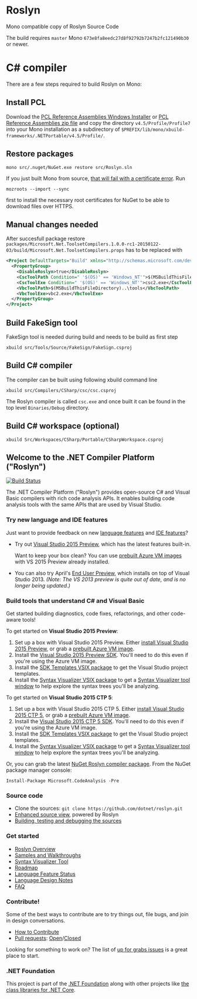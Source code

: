 Roslyn
======

Mono compatible copy of Roslyn Source Code

The build requires `master` Mono
`673e8fa8eedc27d8f92792b7247b2fc121490b30` or newer.

C# compiler
============

There are a few steps required to build Roslyn on Mono:

## Install PCL

Download the
[PCL Reference Assemblies Windows Installer](http://www.microsoft.com/en-us/download/details.aspx?id=40727) or [PCL Reference Assemblies zip file](http://storage.bos.xamarin.com/bot-provisioning/PortableReferenceAssemblies-2014-04-14.zip)
and copy the directory `v4.5/Profile/Profile7` into your Mono
installation as a subdirectory of
`$PREFIX/lib/mono/xbuild-frameworks/.NETPortable/v4.5/Profile/`.

## Restore packages

	mono src/.nuget/NuGet.exe restore src/Roslyn.sln

If you just built Mono from source,
[that will fail with a certificate error](http://www.mono-project.com/docs/faq/security/).
Run

	mozroots --import --sync

first to install the necessary root certificates for NuGet to be able to download files over HTTPS.

## Manual changes needed

After succesfull package restore
`packages/Microsoft.Net.ToolsetCompilers.1.0.0-rc1-20150122-03/build/Microsoft.Net.ToolsetCompilers.props`
has to be replaced with

```xml
<Project DefaultTargets="Build" xmlns="http://schemas.microsoft.com/developer/msbuild/2003">
  <PropertyGroup>
    <DisableRoslyn>true</DisableRoslyn>
    <CscToolPath Condition=" '$(OS)' == 'Windows_NT'">$(MSBuildThisFileDirectory)..\tools</CscToolPath>
    <CscToolExe Condition=" '$(OS)' == 'Windows_NT'">csc2.exe</CscToolExe>
    <VbcToolPath>$(MSBuildThisFileDirectory)..\tools</VbcToolPath>
    <VbcToolExe>vbc2.exe</VbcToolExe>
  </PropertyGroup>
</Project>
```

## Build FakeSign tool

FakeSign tool is needed during build and needs to be build as first step

    xbuild src/Tools/Source/FakeSign/FakeSign.csproj

## Build C# compiler

The compiler can be built using following xbuild command line 

    xbuild src/Compilers/CSharp/csc/csc.csproj

The Roslyn compiler is called `csc.exe` and once built it can be found in
the top level `Binaries/Debug` directory.

## Build C# workspace (optional)

    xbuild Src/Workspaces/CSharp/Portable/CSharpWorkspace.csproj


## Welcome to the .NET Compiler Platform ("Roslyn")

[![Build Status](http://dotnet-ci.cloudapp.net/job/dotnet_roslyn/badge/icon)](http://dotnet-ci.cloudapp.net/job/dotnet_roslyn/)

The .NET Compiler Platform ("Roslyn") provides open-source C# and Visual Basic compilers 
with rich code analysis APIs.  It enables building code analysis tools with the same APIs 
that are used by Visual Studio.

### Try new language and IDE features

Just want to provide feedback on new [language features](https://github.com/dotnet/roslyn/wiki/Languages-features-in-C%23-6-and-VB-14) 
and [IDE features](http://blogs.msdn.com/b/visualstudio/archive/2014/11/12/the-c-and-visual-basic-code-focused-ide-experience.aspx)? 

* Try out [Visual Studio 2015 Preview](http://www.visualstudio.com/en-us/downloads/visual-studio-2015-downloads-vs), 
which has the latest features built-in.

    Want to keep your box clean? You can use 
[prebuilt Azure VM images](http://blogs.msdn.com/b/visualstudioalm/archive/2014/06/04/visual-studio-14-ctp-now-available-in-the-virtual-machine-azure-gallery.aspx) 
with VS 2015 Preview already installed.

* You can also try April's [End User Preview](http://go.microsoft.com/fwlink/?LinkId=394641), 
which installs on top of Visual Studio 2013. *(Note: The VS 2013 preview is quite out of date, and is no longer being updated.)*

### Build tools that understand C# and Visual Basic

Get started building diagnostics, code fixes, refactorings, and other code-aware tools!

To get started on **Visual Studio 2015 Preview**:

1. Set up a box with Visual Studio 2015 Preview. Either 
[install  Visual Studio 2015 Preview](http://www.visualstudio.com/en-us/downloads/visual-studio-2015-downloads-vs), 
or grab a [prebuilt Azure VM image](http://blogs.msdn.com/b/visualstudioalm/archive/2014/06/04/visual-studio-14-ctp-now-available-in-the-virtual-machine-azure-gallery.aspx).
2. Install the [Visual Studio 2015 Preview SDK](http://www.visualstudio.com/en-us/downloads/visual-studio-2015-downloads-vs). 
You'll need to do this even if you're using the Azure VM image. 
3. Install the [SDK Templates VSIX package](http://visualstudiogallery.msdn.microsoft.com/849f3ab1-05cf-4682-b4af-ef995e2aa1a5) 
to get the Visual Studio project templates. 
4. Install the [Syntax Visualizer VSIX package](http://visualstudiogallery.msdn.microsoft.com/70e184da-9b3a-402f-b210-d62a898e2887) 
to get a [Syntax Visualizer tool window](https://github.com/dotnet/roslyn/wiki/Syntax%20Visualizer) 
to help explore the syntax trees you'll be analyzing.

To get started on **Visual Studio 2015 CTP 5**:

1. Set up a box with Visual Studio 2015 CTP 5. Either 
[install  Visual Studio 2015 CTP 5](http://go.microsoft.com/fwlink/?LinkId=400496), 
or grab a [prebuilt Azure VM image](http://blogs.msdn.com/b/visualstudioalm/archive/2014/06/04/visual-studio-14-ctp-now-available-in-the-virtual-machine-azure-gallery.aspx).
2. Install the [Visual Studio 2015 CTP 5 SDK](http://go.microsoft.com/fwlink/?LinkId=400496). 
You'll need to do this even if you're using the Azure VM image. 
3. Install the [SDK Templates VSIX package](https://visualstudiogallery.msdn.microsoft.com/ae1cf421-54bf-4406-b48c-76a182819fb7) 
to get the Visual Studio project templates. 
4. Install the [Syntax Visualizer VSIX package](https://visualstudiogallery.msdn.microsoft.com/b5104545-29ed-46b2-beb0-351af9ca2d21) 
to get a [Syntax Visualizer tool window](https://github.com/dotnet/roslyn/wiki/Syntax%20Visualizer) 
to help explore the syntax trees you'll be analyzing.

Or, you can grab the latest [NuGet Roslyn compiler package](http://www.nuget.org/packages/Microsoft.CodeAnalysis). 
From the NuGet package manager console:

    Install-Package Microsoft.CodeAnalysis -Pre

### Source code

* Clone the sources: `git clone https://github.com/dotnet/roslyn.git`
* [Enhanced source view](http://source.roslyn.io/), powered by Roslyn 
* [Building, testing and debugging the sources](https://github.com/dotnet/roslyn/wiki/Building%20Testing%20and%20Debugging)

### Get started

* [Roslyn Overview](https://github.com/dotnet/roslyn/wiki/Roslyn%20Overview) 
* [Samples and Walkthroughs](https://github.com/dotnet/roslyn/wiki/Samples-and-Walkthroughs)
* [Syntax Visualizer Tool](https://github.com/dotnet/roslyn/wiki/Syntax%20Visualizer)
* [Roadmap](https://github.com/dotnet/roslyn/wiki/Roadmap) 
* [Language Feature Status](https://github.com/dotnet/roslyn/wiki/Languages-features-in-C%23-6-and-VB-14)
* [Language Design Notes](https://github.com/dotnet/roslyn/issues?q=label%3A%22Area-Design+Notes%22+)
* [FAQ](https://github.com/dotnet/roslyn/wiki/FAQ)

### Contribute!

Some of the best ways to contribute are to try things out, file bugs, and join in design conversations. 

* [How to Contribute](https://github.com/dotnet/roslyn/wiki/Contributing-Code)
* [Pull requests](https://github.com/dotnet/roslyn/pulls): [Open](https://github.com/dotnet/roslyn/pulls?q=is%3Aopen+is%3Apr)/[Closed](https://github.com/dotnet/roslyn/pulls?q=is%3Apr+is%3Aclosed)

Looking for something to work on? The list of [up for grabs issues](https://github.com/dotnet/roslyn/issues?q=is%3Aopen+is%3Aissue+label%3A%22Up+for+Grabs%22) is a great place to start.

### .NET Foundation

This project is part of the [.NET Foundation](http://www.dotnetfoundation.org/projects) along with other
projects like [the class libraries for .NET Core](https://github.com/dotnet/corefx/).
